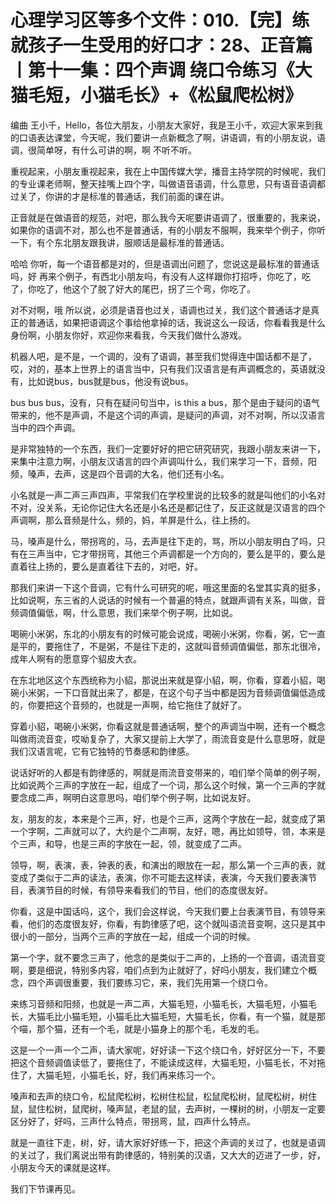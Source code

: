 # 心理学习区等多个文件：010.【完】练就孩子一生受用的好口才：28、正音篇丨第十一集：四个声调 绕口令练习《大猫毛短，小猫毛长》+《松鼠爬松树》

编曲 王小千，Hello，各位大朋友，小朋友大家好，我是王小千，欢迎大家来到我的口语表达课堂，今天呢，我们要讲一点新概念了啊，讲语调，有的小朋友说，语调，很简单呀，有什么可讲的啊，啊 不听不听。

重视起来，小朋友重视起来，我在上中国传媒大学，播音主持学院的时候呢，我们的专业课老师啊，整天挂嘴上四个字，叫做语音语调，什么意思，只有语音语调都过关了，你讲的才是标准的普通话，我们前面的课在讲。

正音就是在做语音的规范，对吧，那么我今天呢要讲语调了，很重要的，我来说，如果你的语调不对，那么也不是普通话，有的小朋友不服啊，我来举个例子，你听一下，有个东北朋友跟我讲，服顺话是最标准的普通话。

哈哈 你听，每一个语音都是对的，但是语调出问题了，您说这是最标准的普通话吗，好 再来个例子，有西北小朋友吗，有没有人这样跟你打招呼，你吃了，吃了，你吃了，他这个了脱了好大的尾巴，拐了三个弯，你吃了。

对不对啊，哦 所以说，必须是语音也过关，语调也过关，我们这个普通话才是真正的普通话，如果把语调这个事给他拿掉的话，我说这么一段话，你看看我是什么身份啊，小朋友你好，欢迎你来看我，今天我们做什么游戏。

机器人吧，是不是，一个调的，没有了语调，甚至我们觉得连中国话都不是了，哎，对的，基本上世界上的语言当中，只有我们汉语言是有声调概念的，英语就没有，比如说bus，bus就是bus，他没有说bus。

bus bus bus，没有，只有在疑问句当中，is this a bus，那个是由于疑问的语气带来的，他不是声调，不是这个词的声调，是疑问的声调，对不对啊，所以汉语言当中的四个声调。

是非常独特的一个东西，我们一定要好好的把它研究研究，我跟小朋友来讲一下，来集中注意力啊，小朋友汉语言的四个声调叫什么，我们来学习一下，音频，阳频，嗓声，去声，这是四个音调的大名，他们还有小名。

小名就是一声二声三声四声，平常我们在学校里说的比较多的就是叫他们的小名对不对，没关系，无论你记住大名还是小名还是都记住了，反正这就是汉语言的四个声调啊，那么音频是什么，频的，妈，羊屏是什么，往上扬的。

马，嗓声是什么，带拐弯的，马，去声是往下走的，骂，所以小朋友明白了吗，只有在三声当中，它才带拐弯，其他三个声调都是一个方向的，要么是平的，要么是直着往上扬的，要么是直着往下去的，对吧，好。

那我们来讲一下这个音调，它有什么可研究的呢，哦这里面的名堂其实真的挺多，比如说啊，东三省的人说话的时候有一个普遍的特点，就跟声调有关系，叫做，音频调值偏低，啊，什么意思，我们来举个例子啊，比如说。

喝碗小米粥，东北的小朋友有的时候可能会说成，喝碗小米粥，你看，粥，它一直是平的，要拖住了，不是粥，不是往下走的，这就叫音频调值偏低，那东北很冷，成年人啊有的愿意穿个貂皮大衣。

在东北地区这个东西统称为小貂，那说出来就是穿小貂，啊，你看，穿着小貂，喝碗小米粥，一下口音就出来了，都是，在这个句子当中都是因为音频调值偏低造成的，你要把这个音频的，也就是一声啊，给它拖住了就好了。

穿着小貂，喝碗小米粥，你看这就是普通话啊，整个的声调当中啊，还有一个概念叫做雨流音变，哎呦复杂了，大家又提前上大学了，雨流音变是什么意思呀，就是我们汉语言呢，它有它独特的节奏感和韵律感。

说话好听的人都是有韵律感的，啊就是雨流音变带来的，咱们举个简单的例子啊，比如说两个三声的字放在一起，组成了一个词，那么这个时候，第一个三声的字就要念成二声，啊明白这意思吗，咱们举个例子啊，比如说友好。

友，朋友的友，本来是个三声，好，也是个三声，这两个字放在一起，就变成了第一个字啊，二声就可以了，大约是个二声啊，友好，嗯，再比如领导，领，本来是个三声，和导，也是三声的字放在一起，领，就变成了二声。

领导，啊，表演，表，钟表的表，和演出的眼放在一起，那么第一个三声的表，就变成了类似于二声的读法，表演，你不可能去这样读，表演，今天我们要表演节目，表演节目的时候，有领导来看我们的节目，他们的态度很友好。

你看，这是中国话吗，这个，我们会这样说，今天我们要上台表演节目，有领导来看，他们的态度很友好，你看，有韵律感了吧，这个就叫语流音变啊，这只是其中很小的一部分，当两个三声的字放在一起，组成一个词的时候。

第一个字，就不要念三声了，他念的是类似于二声的，上扬的一个音调，语流音变啊，要是细说，特别多内容，咱们点到为止就好了，好吗小朋友，我们建立个概念，四个声调很重要，我们要练习它，来，我们先用第一个绕口令。

来练习音频和阳频，也就是一声二声，大猫毛短，小猫毛长，大猫毛短，小猫毛长，大猫毛比小猫毛短，小猫毛比大猫毛短，大猫毛长，你看，有一个猫，就是那个喵，那个猫，还有一个毛，就是小猫身上的那个毛，毛发的毛。

这是一个一声一个二声，请大家呢，好好读一下这个绕口令，好好区分一下，不要把这个音频调值读低了，要拖住了，不能读成这样，大猫毛短，小猫毛长，不对拖住了，大猫毛短，小猫毛长，好，我们再来练习一个。

嗓声和去声的绕口令，松鼠爬松树，松树住松鼠，松鼠爬松树，鼠爬松树，树住鼠，鼠住松树，鼠爬树，嗓声鼠，老鼠的鼠，去声树，一棵树的树，小朋友一定要区分好了，好吗，三声什么特点，带拐弯，鼠，四声什么特点。

就是一直往下走，树，好，请大家好好练一下，把这个声调的关过了，也就是语调的关过了，我们离说出带有韵律感的，特别美的汉语，又大大的迈进了一步，好，小朋友今天的课就是这样。

我们下节课再见。